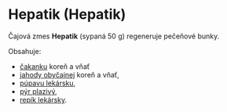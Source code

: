 Hepatik (Hepatik)
=================

Čajová zmes **Hepatik** (sypaná 50 g) regeneruje pečeňové bunky.

Obsahuje:

* [čakanku](/sip/bylinky/cakanka-obycajna) koreň a vňať
* [jahody obyčajnej](/sip/bylinky/jahoda-obycajna) koreň a vňať,
* [púpavu lekársku](/sip/bylinky/pupava-lekarska),
* [pýr plazivý](/sip/bylinky/pyr-plazivy),
* [repík lekársky](/sip/bylinky/repik-lekarsky).
